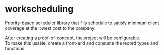 # workscheduling
Priority-based scheduler library that fills schedule to satisfy minimum client coverage at the lowest cost to the company.

After creating a proof-of-concept, the project will be configurable.  
To make this usable, create a front-end and consume the record types and functions.
